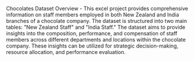 Chocolates Dataset Overview -
This excel project provides comprehensive information on staff members employed in both New Zealand and India branches of a chocolate company. The dataset is structured into two main tables: "New Zealand Staff" and "India Staff."
The dataset aims to provide insights into the composition, performance, and compensation of staff members across different departments and locations within the chocolate company. These insights can be utilized for strategic decision-making, resource allocation, and performance evaluation.
